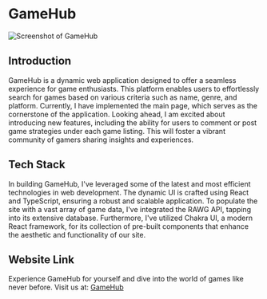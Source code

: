 # GameHub
![Screenshot of GameHub](./src/assets/Screenshot%202024-01-15%20at%206.58.24%20AM.png)
## Introduction
GameHub is a dynamic web application designed to offer a seamless experience for game enthusiasts. This platform enables users to effortlessly search for games based on various criteria such as name, genre, and platform. Currently, I have implemented the main page, which serves as the cornerstone of the application. Looking ahead, I am excited about introducing new features, including the ability for users to comment or post game strategies under each game listing. This will foster a vibrant community of gamers sharing insights and experiences.

## Tech Stack
In building GameHub, I've leveraged some of the latest and most efficient technologies in web development. The dynamic UI is crafted using React and TypeScript, ensuring a robust and scalable application. To populate the site with a vast array of game data, I've integrated the RAWG API, tapping into its extensive database. Furthermore, I've utilized Chakra UI, a modern React framework, for its collection of pre-built components that enhance the aesthetic and functionality of our site.

## Website Link
Experience GameHub for yourself and dive into the world of games like never before. Visit us at: [GameHub](https://game-kj3ehz0c0-ziqi-lius-projects.vercel.app/)
